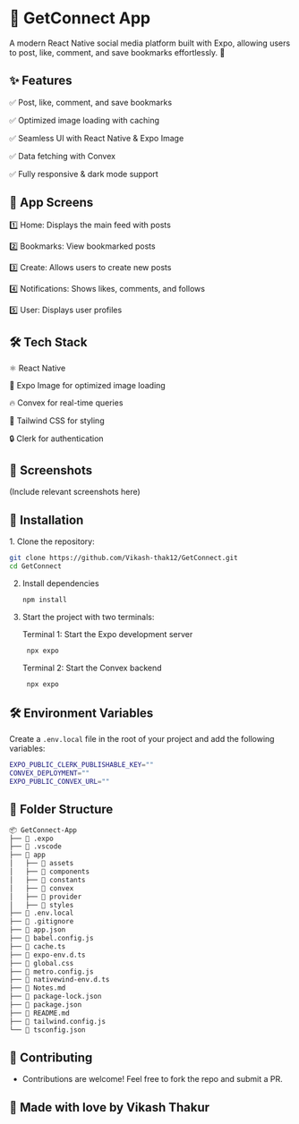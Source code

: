 # 📌 GetConnect App

A modern React Native social media platform built with Expo, allowing users to post, like, comment, and save bookmarks effortlessly. 🚀  

## ✨ Features  

✅ Post, like, comment, and save bookmarks

✅ Optimized image loading with caching

✅ Seamless UI with React Native & Expo Image

✅ Data fetching with Convex

✅ Fully responsive & dark mode support  

## 📱 App Screens

1️⃣ Home: Displays the main feed with posts

2️⃣ Bookmarks: View bookmarked posts

3️⃣ Create: Allows users to create new posts

4️⃣ Notifications: Shows likes, comments, and follows

5️⃣ User: Displays user profiles


## 🛠 Tech Stack  

⚛ React Native

🎨 Expo Image for optimized image loading

🔥 Convex for real-time queries

🌈 Tailwind CSS for styling

🔒 Clerk for authentication 

## 📸 Screenshots  
(Include relevant screenshots here)  

## 🚀 Installation  

1️. Clone the repository:  
```bash
git clone https://github.com/Vikash-thak12/GetConnect.git
cd GetConnect
```

2. Install dependencies

   ```bash
   npm install
   ```

3. Start the project with two terminals:
   
   Terminal 1: Start the Expo development server
   ```bash
    npx expo 
   ```
   Terminal 2: Start the Convex backend
   ```bash
    npx expo 
   ```
## 🛠 Environment Variables  

Create a `.env.local` file in the root of your project and add the following variables:  

```bash
EXPO_PUBLIC_CLERK_PUBLISHABLE_KEY=""
CONVEX_DEPLOYMENT=""
EXPO_PUBLIC_CONVEX_URL=""
```

## 📄 Folder Structure
   ```bash
   📦 GetConnect-App
   ├── 📂 .expo
   ├── 📂 .vscode
   ├── 📂 app
   │   ├── 📂 assets
   │   ├── 📂 components
   │   ├── 📂 constants
   │   ├── 📂 convex
   │   ├── 📂 provider
   │   ├── 📂 styles
   ├── 📄 .env.local
   ├── 📄 .gitignore
   ├── 📄 app.json
   ├── 📄 babel.config.js
   ├── 📄 cache.ts
   ├── 📄 expo-env.d.ts
   ├── 📄 global.css
   ├── 📄 metro.config.js
   ├── 📄 nativewind-env.d.ts
   ├── 📄 Notes.md
   ├── 📄 package-lock.json
   ├── 📄 package.json
   ├── 📄 README.md
   ├── 📄 tailwind.config.js
   └── 📄 tsconfig.json
   ```
## 🙌 Contributing
- Contributions are welcome! Feel free to fork the repo and submit a PR. 

## 💙 Made with love by Vikash Thakur
